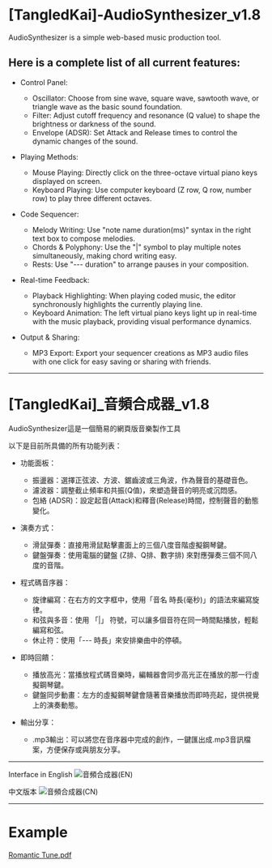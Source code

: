 # **[TangledKai]-AudioSynthesizer_v1.8**

AudioSynthesizer is a simple web-based music production tool.

## Here is a complete list of all current features:
* Control Panel:

  * Oscillator: Choose from sine wave, square wave, sawtooth wave, or triangle wave as the basic sound foundation.
  * Filter: Adjust cutoff frequency and resonance (Q value) to shape the brightness or darkness of the sound.
  * Envelope (ADSR): Set Attack and Release times to control the dynamic changes of the sound.

* Playing Methods:

  * Mouse Playing: Directly click on the three-octave virtual piano keys displayed on screen.
  * Keyboard Playing: Use computer keyboard (Z row, Q row, number row) to play three different octaves.

* Code Sequencer:

  * Melody Writing: Use "note name duration(ms)" syntax in the right text box to compose melodies.
  * Chords & Polyphony: Use the "|" symbol to play multiple notes simultaneously, making chord writing easy.
  * Rests: Use "--- duration" to arrange pauses in your composition.

* Real-time Feedback:

  * Playback Highlighting: When playing coded music, the editor synchronously highlights the currently playing line.
  * Keyboard Animation: The left virtual piano keys light up in real-time with the music playback, providing visual performance dynamics.

* Output & Sharing:

  * MP3 Export: Export your sequencer creations as MP3 audio files with one click for easy saving or sharing with friends.

_____

# **[TangledKai]_音頻合成器_v1.8**

AudioSynthesizer這是一個簡易的網頁版音樂製作工具

以下是目前所具備的所有功能列表：

* 功能面板：
  * 振盪器：選擇正弦波、方波、鋸齒波或三角波，作為聲音的基礎音色。
  * 濾波器：調整截止頻率和共振(Q值)，來塑造聲音的明亮或沉悶感。
  * 包絡 (ADSR)：設定起音(Attack)和釋音(Release)時間，控制聲音的動態變化。

* 演奏方式：
  * 滑鼠彈奏：直接用滑鼠點擊畫面上的三個八度音階虛擬鋼琴鍵。
  * 鍵盤彈奏：使用電腦的鍵盤 (Z排、Q排、數字排) 來對應彈奏三個不同八度的音階。

* 程式碼音序器：
  * 旋律編寫：在右方的文字框中，使用「音名 時長(毫秒)」的語法來編寫旋律。
  * 和弦與多音：使用 「|」 符號，可以讓多個音符在同一時間點播放，輕鬆編寫和弦。
  * 休止符：使用「--- 時長」來安排樂曲中的停頓。

* 即時回饋：
  * 播放高光：當播放程式碼音樂時，編輯器會同步高光正在播放的那一行虛擬鋼琴鍵。
  * 鍵盤同步動畫：左方的虛擬鋼琴鍵會隨著音樂播放而即時亮起，提供視覺上的演奏動態。

* 輸出分享：
  * .mp3輸出：可以將您在音序器中完成的創作，一鍵匯出成.mp3音訊檔案，方便保存或與朋友分享。

_____

Interface in English
![音頻合成器(EN)](https://github.com/user-attachments/assets/6557b054-7bee-4e19-b3ac-fa550a1371e3)

中文版本
![音頻合成器(CN)](https://github.com/user-attachments/assets/e4361d42-73c0-478d-9f9d-7ac61b5b025b)

_____
# Example
[Romantic Tune.pdf](https://github.com/user-attachments/files/20840498/Romantic.Tune.pdf)
